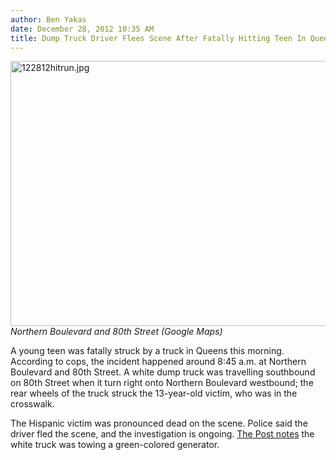 ```yaml
---
author: Ben Yakas
date: December 28, 2012 10:35 AM
title: Dump Truck Driver Flees Scene After Fatally Hitting Teen In Queens
---
```


<p><span class="mt-enclosure mt-enclosure-image" style="display: inline;"> </span></p><div class="image-none"> <img alt="122812hitrun.jpg" src="https://web.archive.org/web/20121229110323im_/http://gothamist.com/attachments/byakas/122812hitrun.jpg" width="640" height="424"> <br> <i> Northern Boulevard and 80th Street (Google Maps)</i></div> <p></p>

<p>A young teen was fatally struck by a truck in Queens this morning. According to cops, the incident happened around 8:45 a.m. at Northern Boulevard and 80th Street. A white dump truck was travelling southbound on 80th Street when it turn right onto Northern Boulevard westbound; the rear wheels of the truck struck the 13-year-old victim, who was in the crosswalk. </p>

<p>The Hispanic victim was pronounced dead on the scene. Police said the driver fled the scene, and the investigation is ongoing. <a href="https://web.archive.org/web/20121229110323/http://www.nypost.com/p/news/local/queens/boy_hit_and_killed_by_dump_truck_pSVQSZiWj7QB7BehenOOxH">The Post notes</a> the white truck was towing a green-colored generator.</p>
